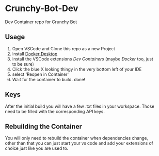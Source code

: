 # Crunchy-Bot-Dev
Dev Container repo for Crunchy Bot

## Usage
1. Open VSCode and Clone this repo as a new Project
2. Install [Docker Desktop](https://www.docker.com/get-started/)
3. Install the VSCode extensions *Dev Containers* (maybe *Docker* too, just to be sure)
4. Click the blue X looking thingy in the very bottom left of your IDE
5. select 'Reopen in Container'
6. Wait for the container to build. done!

## Keys
After the initial build you will have a few .txt files in your workspace.
Those need to be filled with the corresponding API keys.

## Rebuilding the Container
You will only need to rebuild the container when dependencies change,
other than that you can just start your vs code and add your extensions of choice
just like you are used to.